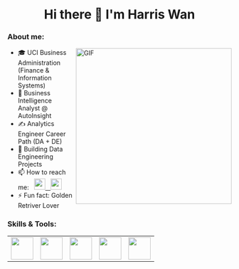 <h1 align='center'>Hi there 👋 I'm Harris Wan</h1>

<h3>About me:</h3>

<img align="right" alt="GIF" src="https://user-images.githubusercontent.com/117702329/218368248-defa74e6-f986-4b48-b4a8-4a83f8b80e36.gif" width="350">

- 🎓 UCI Business Administration (Finance & Information Systems)
- 💼 Business Intelligence Analyst @ AutoInsight
- ✍️ Analytics Engineer Career Path (DA + DE)
- 🌱 Building Data Engineering Projects 
- 📫 How to reach me: &nbsp; <a href="mailto:hwcyanalyst@gmail.com"><img src="https://user-images.githubusercontent.com/117702329/218366442-e2054074-daf1-42a8-9a6d-672acc94937b.png" width="25"> &nbsp;&nbsp;[<img src="https://user-images.githubusercontent.com/117702329/218365994-e9c3cf62-6724-44d2-a3a2-139feac95a6e.png" width="25">](https://www.linkedin.com/in/harris-wan/) 
- ⚡ Fun fact: Golden Retriver Lover 


<h3>Skills & Tools:</h3>

<table>
<tbody>
 <tr>

   
<td align="center" width="20%">
<img height=50px src="https://user-images.githubusercontent.com/117702329/218373797-e4e3d15b-7689-4489-bd7d-64049e8c856b.jpg"> 
</td>  
 
<td align="center" width="20%">
<img height=50px src="https://user-images.githubusercontent.com/117702329/218373903-69ad7622-b4c1-4c49-a296-71512461ca3b.png"> 
</td>  
   
<td align="center" width="20%">
<img height=50px src="https://user-images.githubusercontent.com/117702329/218370430-1e6da871-815c-426e-9d11-01f268dcb9db.png"> 
</td>

<td align="center" width="20%">
<img height=50px src="https://img.icons8.com/color/2x/python.png"> 
</td>

<td align="center" width="20%">
<img height=50px src="https://user-images.githubusercontent.com/117702329/218372770-10a952dc-0f67-4c6d-a2b5-4f5129ba578a.jpg"> 
</td>

</td>

</tr>



